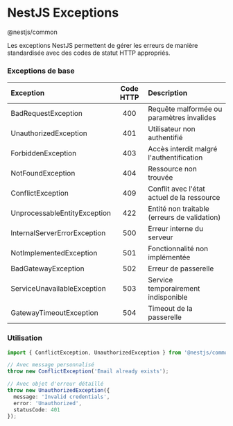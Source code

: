 # NestJS Exceptions 
@nestjs/common

Les exceptions NestJS permettent de gérer les erreurs de manière standardisée avec des codes de statut HTTP appropriés.

### Exceptions de base

| Exception | Code HTTP | Description |
| :--- | :---: | :--- |
| BadRequestException | 400 | Requête malformée ou paramètres invalides |
| UnauthorizedException | 401 | Utilisateur non authentifié |
| ForbiddenException | 403 | Accès interdit malgré l'authentification |
| NotFoundException | 404 | Ressource non trouvée |
| ConflictException | 409 | Conflit avec l'état actuel de la ressource |
| UnprocessableEntityException | 422 | Entité non traitable (erreurs de validation) |
| InternalServerErrorException | 500 | Erreur interne du serveur |
| NotImplementedException | 501 | Fonctionnalité non implémentée |
| BadGatewayException | 502 | Erreur de passerelle |
| ServiceUnavailableException | 503 | Service temporairement indisponible |
| GatewayTimeoutException | 504 | Timeout de la passerelle |

### Utilisation

```typescript
import { ConflictException, UnauthorizedException } from '@nestjs/common';

// Avec message personnalisé
throw new ConflictException('Email already exists');

// Avec objet d'erreur détaillé
throw new UnauthorizedException({
  message: 'Invalid credentials',
  error: 'Unauthorized',
  statusCode: 401
});
```